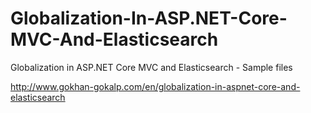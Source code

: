 # Globalization-In-ASP.NET-Core-MVC-And-Elasticsearch
Globalization in ASP.NET Core MVC and Elasticsearch - Sample files

http://www.gokhan-gokalp.com/en/globalization-in-aspnet-core-and-elasticsearch